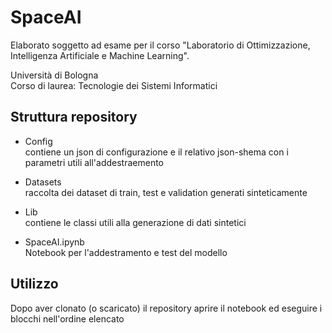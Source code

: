 # SpaceAI

Elaborato soggetto ad esame per il corso "Laboratorio di Ottimizzazione, Intelligenza Artificiale e Machine Learning".

Università di Bologna  
Corso di laurea: Tecnologie dei Sistemi Informatici

## Struttura repository

- Config  
contiene un json di configurazione e il relativo json-shema con i parametri utili all'addestraemento

- Datasets  
raccolta dei dataset di train, test e validation generati sinteticamente

- Lib  
contiene le classi utili alla generazione di dati sintetici

- SpaceAI.ipynb  
Notebook per l'addestramento e test del modello

## Utilizzo
Dopo aver clonato (o scaricato) il repository aprire il notebook ed eseguire i blocchi nell'ordine elencato